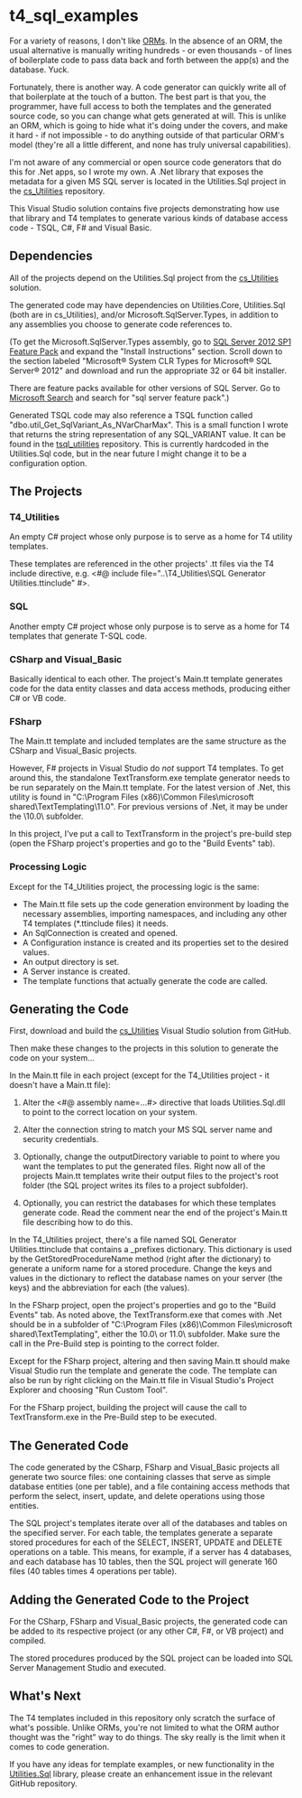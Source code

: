 t4_sql_examples
===============

For a variety of reasons, I don't like [ORMs](http://en.wikipedia.org/wiki/Object-relational_mapping).  In the absence of an ORM, the usual alternative is manually writing hundreds - or even thousands - of lines of boilerplate code to pass data back and forth between the app(s) and the database.  Yuck.

Fortunately, there is another way.  A code generator can quickly write all of that boilerplate at the touch of a button.  The best part is that you, the programmer, have full access to both the templates and the generated source code, so you can change what gets generated at will.  This is unlike an ORM, which is going to hide what it's doing under the covers, and make it hard - if not impossible - to do anything outside of that particular ORM's model (they're all a little different, and none has truly universal capabilities).

I'm not aware of any commercial or open source code generators that do this for .Net apps, so I wrote my own.  A .Net library that exposes the metadata for a given MS SQL server is located in the Utilities.Sql project in the [cs_Utilities](https://github.com/ctimmons/cs_utilities) repository.

This Visual Studio solution contains five projects demonstrating how use that library and T4 templates to generate various kinds of database access code - TSQL, C#, F# and Visual Basic.

Dependencies
------------

All of the projects depend on the Utilities.Sql project from the [cs_Utilities](https://github.com/ctimmons/cs_utilities) solution.

The generated code may have dependencies on Utilities.Core, Utilities.Sql (both are in cs_Utilities), and/or Microsoft.SqlServer.Types, in addition to any assemblies you choose to generate code references to.

(To get the Microsoft.SqlServer.Types assembly, go to [SQL Server 2012 SP1 Feature Pack](http://www.microsoft.com/en-us/download/details.aspx?id=35580) and expand the "Install Instructions" section.  Scroll down to the section labeled "Microsoft® System CLR Types for Microsoft® SQL Server® 2012" and download and run the appropriate 32 or 64 bit installer.

There are feature packs available for other versions of SQL Server.  Go to [Microsoft Search](http://search.microsoft.com/) and search for "sql server feature pack".)

Generated TSQL code may also reference a TSQL function called "dbo.util_Get_SqlVariant_As_NVarCharMax".  This is a small function I wrote that returns the string representation of any SQL_VARIANT value.  It can be found in the [tsql_utilities](https://github.com/ctimmons/tsql_utilities) repository.  This is currently hardcoded in the Utilities.Sql code, but in the near future I might change it to be a configuration option.


The Projects
------------

### T4_Utilities

An empty C# project whose only purpose is to serve as a home for T4 utility templates.

These templates are referenced in the other projects' .tt files via the T4 include directive, e.g. <#@ include file="..\T4_Utilities\SQL Generator Utilities.ttinclude" #>.

### SQL

Another empty C# project whose only purpose is to serve as a home for T4 templates that generate T-SQL code.

### CSharp and Visual_Basic

Basically identical to each other.  The project's Main.tt template generates code for the data entity classes and data access methods, producing either C# or VB code.

### FSharp

The Main.tt template and included templates are the same structure as the CSharp and Visual_Basic projects.

However, F# projects in Visual Studio do *not* support T4 templates.  To get around this, the standalone TextTransform.exe template generator needs to be run separately on the Main.tt template.  For the latest version of .Net, this utility is found in "C:\Program Files (x86)\Common Files\microsoft shared\TextTemplating\11.0\".  For previous versions of .Net, it may be under the \10.0\ subfolder.

In this project, I've put a call to TextTransform in the project's pre-build step (open the FSharp project's properties and go to the "Build Events" tab).

### Processing Logic

Except for the T4_Utilities project, the processing logic is the same:

- The Main.tt file sets up the code generation environment by loading the necessary assemblies, importing namespaces, and including any other T4 templates (*.ttinclude files) it needs.
- An SqlConnection is created and opened.
- A Configuration instance is created and its properties set to the desired values.
- An output directory is set.
- A Server instance is created.
- The template functions that actually generate the code are called.


Generating the Code
-------------------

First, download and build the [cs_Utilities](https://github.com/ctimmons/cs_utilities) Visual Studio solution from GitHub.

Then make these changes to the projects in this solution to generate the code on your system...

In the Main.tt file in each project (except for the T4_Utilities project - it doesn't have a Main.tt file):

1. Alter the <#@ assembly name=...#> directive that loads Utilities.Sql.dll to point to the correct location on your system.

2. Alter the connection string to match your MS SQL server name and security credentials.

3. Optionally, change the outputDirectory variable to point to where you want the templates to put the generated files.  Right now all of the projects Main.tt templates write their output files to the project's root folder (the SQL project writes its files to a project subfolder).

4. Optionally, you can restrict the databases for which these templates generate code.  Read the comment near the end of the project's Main.tt file describing how to do this. 

In the T4_Utilities project, there's a file named SQL Generator Utilities.ttinclude that contains a _prefixes dictionary.  This dictionary is used by the GetStoredProcedureName method (right after the dictionary) to generate a uniform name for a stored procedure.  Change the keys and values in the dictionary to reflect the database names on your server (the keys) and the abbreviation for each (the values).

In the FSharp project, open the project's properties and go to the "Build Events" tab.  As noted above, the TextTransform.exe that comes with .Net should be in a subfolder of "C:\Program Files (x86)\Common Files\microsoft shared\TextTemplating\", either the 10.0\ or 11.0\ subfolder.  Make sure the call in the Pre-Build step is pointing to the correct folder.

Except for the FSharp project, altering and then saving Main.tt should make Visual Studio run the template and generate the code.  The template can also be run by right clicking on the Main.tt file in Visual Studio's Project Explorer and choosing "Run Custom Tool".

For the FSharp project, building the project will cause the call to TextTransform.exe in the Pre-Build step to be executed.


The Generated Code
------------------

The code generated by the CSharp, FSharp and Visual_Basic projects all generate two source files: one containing classes that serve as simple database entities (one per table), and a file containing access methods that perform the select, insert, update, and delete operations using those entities.

The SQL project's templates iterate over all of the databases and tables on the specified server.  For each table, the templates generate a separate stored procedures for each of the SELECT, INSERT, UPDATE and DELETE operations on a table.  This means, for example, if a server has 4 databases, and each database has 10 tables, then the SQL project will generate 160 files (40 tables times 4 operations per table).


Adding the Generated Code to the Project
----------------------------------------

For the CSharp, FSharp and Visual_Basic projects, the generated code can be added to its respective project (or any other C#, F#, or VB project) and compiled.

The stored procedures produced by the SQL project can be loaded into SQL Server Management Studio and executed.


What's Next
-----------

The T4 templates included in this repository only scratch the surface of what's possible.  Unlike ORMs, you're not limited to what the ORM author thought was the "right" way to do things.  The sky really is the limit when it comes to code generation.

If you have any ideas for template examples, or new functionality in the [Utilities.Sql](https://github.com/ctimmons/cs_utilities) library, please create an enhancement issue in the relevant GitHub repository.

